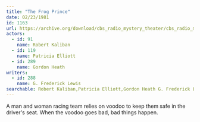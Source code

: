 ```yaml
---
title: "The Frog Prince"
date: 02/23/1981
id: 1163
url: https://archive.org/download/cbs_radio_mystery_theater/cbs_radio_mystery_theater-1151-1200.zip/cbs_radio_mystery_theater-1151-1200%2Fcbsrmt_1163_the_frog_prince.mp3
actors:  
  - id: 91
    name: Robert Kaliban  
  - id: 119
    name: Patricia Elliott  
  - id: 289
    name: Gordon Heath
writers:  
  - id: 288
    name: G. Frederick Lewis
searchable: Robert Kaliban,Patricia Elliott,Gordon Heath G. Frederick Lewis
---
```

A man and woman racing team relies on voodoo to keep them safe in the driver's seat. When the voodoo goes bad, bad things happen.